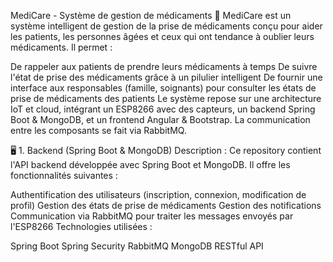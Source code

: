 MediCare - Système de gestion de médicaments 💊
MediCare est un système intelligent de gestion de la prise de médicaments conçu pour aider les patients, les personnes âgées et ceux qui ont tendance à oublier leurs médicaments. Il permet :

De rappeler aux patients de prendre leurs médicaments à temps
De suivre l'état de prise des médicaments grâce à un pilulier intelligent
De fournir une interface aux responsables (famille, soignants) pour consulter les états de prise de médicaments des patients
Le système repose sur une architecture IoT et cloud, intégrant un ESP8266 avec des capteurs, un backend Spring Boot & MongoDB, et un frontend Angular & Bootstrap. La communication entre les composants se fait via RabbitMQ.

🖥️ 1. Backend (Spring Boot & MongoDB)
Description :
Ce repository contient l'API backend développée avec Spring Boot et MongoDB. Il offre les fonctionnalités suivantes :

Authentification des utilisateurs (inscription, connexion, modification de profil)
Gestion des états de prise de médicaments
Gestion des notifications
Communication via RabbitMQ pour traiter les messages envoyés par l'ESP8266
Technologies utilisées :

Spring Boot
Spring Security
RabbitMQ
MongoDB
RESTful API
